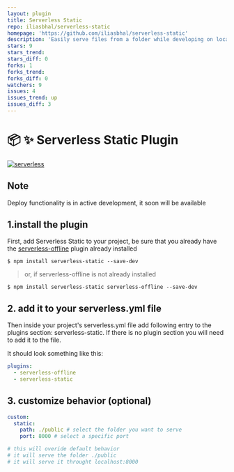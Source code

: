 ```yaml
---
layout: plugin
title: Serverless Static
repo: iliasbhal/serverless-static
homepage: 'https://github.com/iliasbhal/serverless-static'
description: 'Easily serve files from a folder while developing on localhost with the serverless-offline plugin'
stars: 9
stars_trend: 
stars_diff: 0
forks: 1
forks_trend: 
forks_diff: 0
watchers: 9
issues: 4
issues_trend: up
issues_diff: 3
---
```



# :package: :sparkles: Serverless Static Plugin
[![serverless](http://public.serverless.com/badges/v3.svg)](http://www.serverless.com)

## Note
Deploy functionality is in active development, it soon will be available

## 1.install the plugin
First, add Serverless Static to your project, be sure that you already have the [serverless-offline](https://github.com/dherault/serverless-offline) plugin already installed

```
$ npm install serverless-static --save-dev
```
> or, if serverless-offline is not already installed
```
$ npm install serverless-static serverless-offline --save-dev
```
## 2. add it to your serverless.yml file

Then inside your project's serverless.yml file add following entry to the plugins section: serverless-static. If there is no plugin section you will need to add it to the file.

It should look something like this:

```YAML
plugins:
  - serverless-offline
  - serverless-static 
```

## 3. customize behavior (optional)
```YAML
custom:
  static:
    path: ./public # select the folder you want to serve
    port: 8000 # select a specific port 

# this will overide default behavior
# it will serve the folder ./public
# it will serve it throught localhost:8000
```


<!-- ## Todo

- [ ] support for serving multiple directories
- [ ] deploy / sync folder and bucket -->

